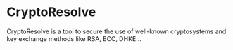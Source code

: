 # CryptoResolve
CryptoResolve is a tool to secure the use of well-known cryptosystems and key exchange methods like RSA, ECC, DHKE...
